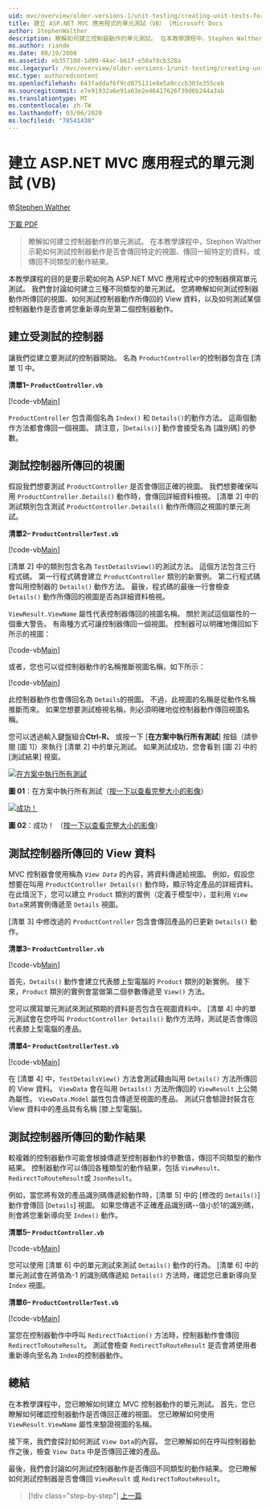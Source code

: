 ```yaml
---
uid: mvc/overview/older-versions-1/unit-testing/creating-unit-tests-for-asp-net-mvc-applications-vb
title: 建立 ASP.NET MVC 應用程式的單元測試（VB） |Microsoft Docs
author: StephenWalther
description: 瞭解如何建立控制器動作的單元測試。 在本教學課程中，Stephen Walther 示範如何測試控制器動作是否會傳回 parti 。
ms.author: riande
ms.date: 08/19/2008
ms.assetid: eb35710d-1d99-44ac-b61f-e50af8cb328a
msc.legacyurl: /mvc/overview/older-versions-1/unit-testing/creating-unit-tests-for-asp-net-mvc-applications-vb
msc.type: authoredcontent
ms.openlocfilehash: 643faddaf6f9cd075131e8e5a9cccb303e355ceb
ms.sourcegitcommit: e7e91932a6e91a63e2e46417626f39d6b244a3ab
ms.translationtype: MT
ms.contentlocale: zh-TW
ms.lasthandoff: 03/06/2020
ms.locfileid: "78541430"
---
```

# <a name="creating-unit-tests-for-aspnet-mvc-applications-vb"></a>建立 ASP.NET MVC 應用程式的單元測試 (VB)

依[Stephen Walther](https://github.com/StephenWalther)

[下載 PDF](https://download.microsoft.com/download/8/4/8/84843d8d-1575-426c-bcb5-9d0c42e51416/ASPNET_MVC_Tutorial_07_VB.pdf)

> 瞭解如何建立控制器動作的單元測試。 在本教學課程中，Stephen Walther 示範如何測試控制器動作是否會傳回特定的視圖、傳回一組特定的資料，或傳回不同類型的動作結果。

本教學課程的目的是要示範如何為 ASP.NET MVC 應用程式中的控制器撰寫單元測試。 我們會討論如何建立三種不同類型的單元測試。 您將瞭解如何測試控制器動作所傳回的視圖、如何測試控制器動作所傳回的 View 資料，以及如何測試某個控制器動作是否會將您重新導向至第二個控制器動作。

## <a name="creating-the-controller-under-test"></a>建立受測試的控制器

讓我們從建立要測試的控制器開始。 名為 `ProductController`的控制器包含在 [清單 1] 中。

**清單1– `ProductController.vb`**

[!code-vb[Main](creating-unit-tests-for-asp-net-mvc-applications-vb/samples/sample1.vb)]

`ProductController` 包含兩個名為 `Index()` 和 `Details()`的動作方法。 這兩個動作方法都會傳回一個視圖。 請注意，[`Details()`] 動作會接受名為 [識別碼] 的參數。

## <a name="testing-the-view-returned-by-a-controller"></a>測試控制器所傳回的視圖

假設我們想要測試 `ProductController` 是否會傳回正確的視圖。 我們想要確保叫用 `ProductController.Details()` 動作時，會傳回詳細資料檢視。 [清單 2] 中的測試類別包含測試 `ProductController.Details()` 動作所傳回之視圖的單元測試。

**清單2– `ProductControllerTest.vb`**

[!code-vb[Main](creating-unit-tests-for-asp-net-mvc-applications-vb/samples/sample2.vb)]

[清單 2] 中的類別包含名為 `TestDetailsView()`的測試方法。 這個方法包含三行程式碼。 第一行程式碼會建立 `ProductController` 類別的新實例。 第二行程式碼會叫用控制器的 `Details()` 動作方法。 最後，程式碼的最後一行會檢查 `Details()` 動作所傳回的視圖是否為詳細資料檢視。

`ViewResult.ViewName` 屬性代表控制器傳回的視圖名稱。 關於測試這個屬性的一個重大警告。 有兩種方式可讓控制器傳回一個視圖。 控制器可以明確地傳回如下所示的視圖：

[!code-vb[Main](creating-unit-tests-for-asp-net-mvc-applications-vb/samples/sample3.vb)]

或者，您也可以從控制器動作的名稱推斷視圖名稱，如下所示：

[!code-vb[Main](creating-unit-tests-for-asp-net-mvc-applications-vb/samples/sample4.vb)]

此控制器動作也會傳回名為 `Details`的視圖。 不過，此視圖的名稱是從動作名稱推斷而來。 如果您想要測試檢視名稱，則必須明確地從控制器動作傳回視圖名稱。

您可以透過輸入鍵盤組合**Ctrl-R、** 或按一下 [**在方案中執行所有測試**] 按鈕（請參閱 [圖 1]）來執行 [清單 2] 中的單元測試。 如果測試成功，您會看到 [圖 2] 中的 [測試結果] 視窗。

[![在方案中執行所有測試](creating-unit-tests-for-asp-net-mvc-applications-vb/_static/image2.png)](creating-unit-tests-for-asp-net-mvc-applications-vb/_static/image1.png)

**圖 01**：在方案中執行所有測試（[按一下以查看完整大小的影像](creating-unit-tests-for-asp-net-mvc-applications-vb/_static/image3.png)）

[![成功！](creating-unit-tests-for-asp-net-mvc-applications-vb/_static/image5.png)](creating-unit-tests-for-asp-net-mvc-applications-vb/_static/image4.png)

**圖 02**：成功！ （[按一下以查看完整大小的影像](creating-unit-tests-for-asp-net-mvc-applications-vb/_static/image6.png)）

## <a name="testing-the-view-data-returned-by-a-controller"></a>測試控制器所傳回的 View 資料

MVC 控制器會使用稱為 *`View Data`* 的內容，將資料傳遞給視圖。 例如，假設您想要在叫用 `ProductController Details()` 動作時，顯示特定產品的詳細資料。 在此情況下，您可以建立 `Product` 類別的實例（定義于模型中），並利用 `View Data`來將實例傳遞至 `Details` 視圖。

[清單 3] 中修改過的 `ProductController` 包含會傳回產品的已更新 `Details()` 動作。

**清單3– `ProductController.vb`**

[!code-vb[Main](creating-unit-tests-for-asp-net-mvc-applications-vb/samples/sample5.vb)]

首先，`Details()` 動作會建立代表膝上型電腦的 `Product` 類別的新實例。 接下來，`Product` 類別的實例會當做第二個參數傳遞至 `View()` 方法。

您可以撰寫單元測試來測試預期的資料是否包含在視圖資料中。 [清單 4] 中的單元測試會在您呼叫 `ProductController Details()` 動作方法時，測試是否會傳回代表膝上型電腦的產品。

**清單4– `ProductControllerTest.vb`**

[!code-vb[Main](creating-unit-tests-for-asp-net-mvc-applications-vb/samples/sample6.vb)]

在 [清單 4] 中，`TestDetailsView()` 方法會測試藉由叫用 `Details()` 方法所傳回的 View 資料。 `ViewData` 會在叫用 `Details()` 方法所傳回的 `ViewResult` 上公開為屬性。 `ViewData.Model` 屬性包含傳遞至視圖的產品。 測試只會驗證封裝含在 View 資料中的產品具有名稱 [膝上型電腦]。

## <a name="testing-the-action-result-returned-by-a-controller"></a>測試控制器所傳回的動作結果

較複雜的控制器動作可能會根據傳遞至控制器動作的參數值，傳回不同類型的動作結果。 控制器動作可以傳回各種類型的動作結果，包括 `ViewResult`、`RedirectToRouteResult`或 `JsonResult`。

例如，當您將有效的產品識別碼傳遞給動作時，[清單 5] 中的 [修改的 `Details()`] 動作會傳回 [`Details`] 視圖。 如果您傳遞不正確產品識別碼--值小於1的識別碼，則會將您重新導向至 `Index()` 動作。

**清單5– `ProductController.vb`**

[!code-vb[Main](creating-unit-tests-for-asp-net-mvc-applications-vb/samples/sample7.vb)]

您可以使用 [清單 6] 中的單元測試來測試 `Details()` 動作的行為。 [清單 6] 中的單元測試會在將值為-1 的識別碼傳遞給 `Details()` 方法時，確認您已重新導向至 `Index` 視圖。

**清單6– `ProductControllerTest.vb`**

[!code-vb[Main](creating-unit-tests-for-asp-net-mvc-applications-vb/samples/sample8.vb)]

當您在控制器動作中呼叫 `RedirectToAction()` 方法時，控制器動作會傳回 `RedirectToRouteResult`。 測試會檢查 `RedirectToRouteResult` 是否會將使用者重新導向至名為 `Index`的控制器動作。

## <a name="summary"></a>總結

在本教學課程中，您已瞭解如何建立 MVC 控制器動作的單元測試。 首先，您已瞭解如何確認控制器動作是否傳回正確的視圖。 您已瞭解如何使用 `ViewResult.ViewName` 屬性來驗證視圖的名稱。

接下來，我們會探討如何測試 `View Data`的內容。 您已瞭解如何在呼叫控制器動作之後，檢查 `View Data` 中是否傳回正確的產品。

最後，我們會討論如何測試控制器動作是否傳回不同類型的動作結果。 您已瞭解如何測試控制器是否會傳回 `ViewResult` 或 `RedirectToRouteResult`。

> [!div class="step-by-step"]
> [上一篇](creating-unit-tests-for-asp-net-mvc-applications-cs.md)
